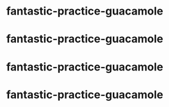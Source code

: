 # fantastic-practice-guacamole
# fantastic-practice-guacamole
# fantastic-practice-guacamole
# fantastic-practice-guacamole
